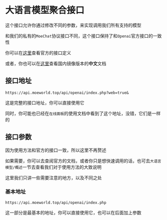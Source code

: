 # 大语言模型聚合接口
这个接口允许你通过修改不同的参数，来实现调用我们所有支持的模型

和我们的私有的`MoeChat`协议接口不同，这个接口保持了和`Openai`官方接口的一致性

你可以在[这里](https://beta.openai.com/docs/api-reference/completions/create)查看官方的接口定义

或者，你也可以在[这里](https://openai.apifox.cn/api-67883981)查看国内镜像版本的**中文**文档

## 接口地址
```url
https://api.moeworld.top/api/openai/index.php?web=true&
```
这是完整的接口地址，你可以直接使用它

同时，你可能也已经在`在线面板`的使用文档中看到了这个地址，没错，它们是一样的

## 接口参数
因为使用方法和官方的接口一致，所以这里不再赘述

如果需要，你可以去查阅官方的文档，或者你只是想快速调用的话，也可去`大语言模型/概述`一节去查看我们对于使用方法的大致说明

这里我们只讲一些需要注意的地方，以及不同之处

### 基本地址
```url
https://api.moeworld.top/api/openai/index.php
```
这一部分是最基本的地址，你可以直接使用它，也可以在后面加上参数